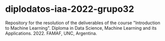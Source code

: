 # diplodatos-iaa-2022-grupo32
Repository for the resolution of the deliverables of the course "Introduction to Machine Learning". Diploma in Data Science, Machine Learning and its Applications. 2022. FAMAF, UNC, Argentina.
